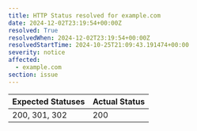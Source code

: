 ```yaml
---
title: HTTP Status resolved for example.com
date: 2024-12-02T23:19:54+00:00Z
resolved: True
resolvedWhen: 2024-12-02T23:19:54+00:00Z
resolvedStartTime: 2024-10-25T21:09:43.191474+00:00
severity: notice
affected:
  - example.com
section: issue
---
```


| Expected Statuses | Actual Status  |
|-------------------|----------------|
| 200, 301, 302 | 200 |
